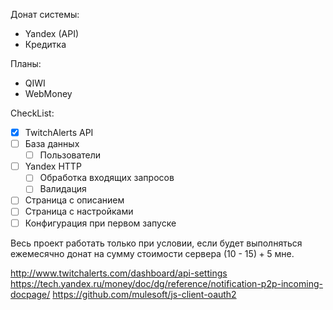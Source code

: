 Донат системы:
  * Yandex (API)
  * Кредитка

Планы:
  * QIWI
  * WebMoney

CheckList:

* [x] TwitchAlerts API
* [ ] База данных
  * [ ] Пользователи
* [ ] Yandex HTTP
  * [ ] Обработка входящих запросов
  * [ ] Валидация
* [ ] Страница с описанием
* [ ] Страница с настройками
* [ ] Конфигурация при первом запуске

Весь проект работать только при условии, если будет выполняться ежемесячно донат на сумму стоимости сервера (10 - 15$) + 5$ мне.

http://www.twitchalerts.com/dashboard/api-settings
https://tech.yandex.ru/money/doc/dg/reference/notification-p2p-incoming-docpage/
https://github.com/mulesoft/js-client-oauth2